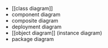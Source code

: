 - [[class diagram]]
- component diagram	
- composite diagram
- deployment diagram
- [[object diagram]] (instance diagram)
- package diagram